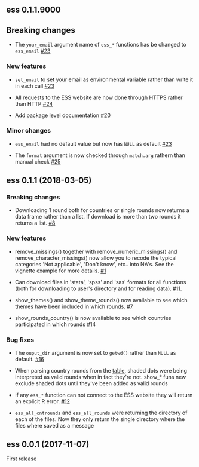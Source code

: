 ## ess 0.1.1.9000


## Breaking changes

* The `your_email` argument name of `ess_*` functions has be changed to `ess_email` [#23](https://github.com/cimentadaj/ess/issues/23)

### New features

* `set_email` to set your email as environmental variable rather than write it in each call [#23](https://github.com/cimentadaj/ess/issues/23)

* All requests to the ESS website are now done through HTTPS rather than HTTP [#24](https://github.com/cimentadaj/ess/issues/24)

* Add package level documentation [#20](https://github.com/cimentadaj/ess/issues/20)

### Minor changes

* `ess_email` had no default value but now has `NULL` as default [#23](https://github.com/cimentadaj/ess/issues/23)

* The `format` argument is now checked through `match.arg` rathern than manual check [#25](https://github.com/cimentadaj/ess/issues/25)

## ess 0.1.1 (2018-03-05)

### Breaking changes

* Downloading 1 round both for countries or single rounds now returns a data frame rather than a list. If download is more than two rounds it returns a list. [#8](https://github.com/cimentadaj/ess/issues/8)

### New features

* remove_missings() together with remove_numeric_missings() and remove_character_missings() now allow you to recode the typical categories 'Not applicable', 'Don't know', etc.. into NA's. See the vignette example for more details. [#1](https://github.com/cimentadaj/ess/issues/1)

* Can download files in 'stata', 'spss' and 'sas' formats for all functions (both for downloading to user's directory and for reading data). [#11](https://github.com/cimentadaj/ess/issues/11).

* show_themes() and show_theme_rounds() now available to see which themes have been included in which rounds. [#7](https://github.com/cimentadaj/ess/issues/7)

* show_rounds_country() is now available to see which countries participated in which rounds [#14](https://github.com/cimentadaj/ess/issues/14)

### Bug fixes

* The `ouput_dir` argument is now set to `getwd()` rather than `NULL` as default. [#16](https://github.com/cimentadaj/ess/issues/16)

* When parsing country rounds from the [table](http://www.europeansocialsurvey.org/data/country_index.html), shaded dots were being interpreted as valid rounds when in fact they're not. show_* funs new exclude shaded dots until they've been added as valid rounds

* If any `ess_*` function can not connect to the ESS website they will return an explicit R error. [#12](https://github.com/cimentadaj/ess/issues/12)

* `ess_all_cntrounds` and `ess_all_rounds` were returning the directory of each of the files. Now they only return the single directory where the files where saved as a message

## ess 0.0.1 (2017-11-07)

First release